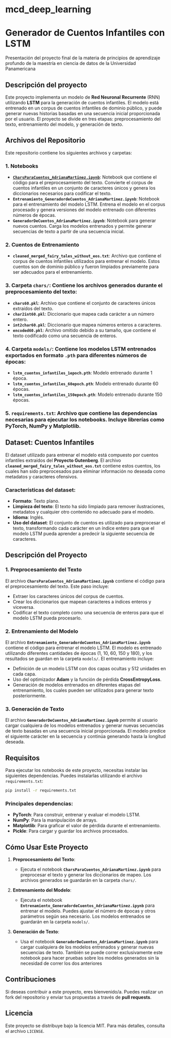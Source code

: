 # mcd_deep_learning
# Generador de Cuentos Infantiles con LSTM

Presentación del proyecto final de la materia de principios de aprendizaje profundo de la maestría en ciencia de datos de la Universidad Panamericana

## Descripción del proyecto

Este proyecto implementa un modelo de **Red Neuronal Recurrente** (RNN) utilizando **LSTM** para la generación de cuentos infantiles. El modelo está entrenado en un corpus de cuentos infantiles de dominio público, y puede generar nuevas historias basadas en una secuencia inicial proporcionada por el usuario. El proyecto se divide en tres etapas: preprocesamiento del texto, entrenamiento del modelo, y generación de texto.

## Archivos del Repositorio

Este repositorio contiene los siguientes archivos y carpetas:

### 1. **Notebooks**
   - [**`CharsParaCuentos_AdrianaMartinez.ipynb`**](mcd_deep_learning/CharsParaCuentos_AdrianaMartinez.ipynb): Notebook que contiene el código para el preprocesamiento del texto. Convierte el corpus de cuentos infantiles en un conjunto de caracteres únicos y genera los diccionarios necesarios para codificar el texto.
   - **`Entrenamiento_GeneradordeCuentos_AdrianaMartinez.ipynb`**: Notebook para el entrenamiento del modelo LSTM. Entrena el modelo en el corpus procesado y genera versiones del modelo entrenado con diferentes números de épocas.
   - **`GeneradorDeCuentos_AdrianaMartinez.ipynb`**: Notebook para generar nuevos cuentos. Carga los modelos entrenados y permite generar secuencias de texto a partir de una secuencia inicial.

### 2. **Cuentos de Entrenamiento**
   - **`cleaned_merged_fairy_tales_without_eos.txt`**: Archivo que contiene el corpus de cuentos infantiles utilizados para entrenar el modelo. Estos cuentos son de dominio público y fueron limpiados previamente para ser adecuados para el entrenamiento.

### 3. **Carpeta `chars/`**: Contiene los archivos generados durante el preprocesamiento del texto:
   - **`chars60.pkl`**: Archivo que contiene el conjunto de caracteres únicos extraídos del texto.
   - **`char2int60.pkl`**: Diccionario que mapea cada carácter a un número entero.
   - **`int2char60.pkl`**: Diccionario que mapea números enteros a caracteres.
   - **`encoded60.pkl`**: Archivo omitido debido a su tamaño, que contiene el texto codificado como una secuencia de enteros.

### 4. **Carpeta `models/`**: Contiene los modelos LSTM entrenados exportados en formato `.pth` para diferentes números de épocas:
   - **`lstm_cuentos_infantiles_1epoch.pth`**: Modelo entrenado durante 1 época.
   - **`lstm_cuentos_infantiles_60epoch.pth`**: Modelo entrenado durante 60 épocas.
   - **`lstm_cuentos_infantiles_150epoch.pth`**: Modelo entrenado durante 150 épocas.

### 5. **`requirements.txt`**: Archivo que contiene las dependencias necesarias para ejecutar los notebooks. Incluye librerías como PyTorch, NumPy y Matplotlib.

## Dataset: Cuentos Infantiles

El dataset utilizado para entrenar el modelo está compuesto por cuentos infantiles extraídos del **Proyecto Gutenberg**. El archivo **`cleaned_merged_fairy_tales_without_eos.txt`** contiene estos cuentos, los cuales han sido preprocesados para eliminar información no deseada como metadatos y caracteres ofensivos.

### Características del dataset:
- **Formato**: Texto plano.
- **Limpieza del texto**: El texto ha sido limpiado para remover ilustraciones, metadatos y cualquier otro contenido no adecuado para el modelo.
- **Idioma**: Inglés.
- **Uso del dataset**: El conjunto de cuentos es utilizado para preprocesar el texto, transformando cada carácter en un índice entero para que el modelo LSTM pueda aprender a predecir la siguiente secuencia de caracteres.

## Descripción del Proyecto

### 1. **Preprocesamiento del Texto**
   El archivo **`CharsParaCuentos_AdrianaMartinez.ipynb`** contiene el código para el preprocesamiento del texto. Este paso incluye:
   - Extraer los caracteres únicos del corpus de cuentos.
   - Crear los diccionarios que mapean caracteres a índices enteros y viceversa.
   - Codificar el texto completo como una secuencia de enteros para que el modelo LSTM pueda procesarlo.

### 2. **Entrenamiento del Modelo**
   El archivo **`Entrenamiento_GeneradordeCuentos_AdrianaMartinez.ipynb`** contiene el código para entrenar el modelo LSTM. El modelo es entrenado utilizando diferentes cantidades de épocas (1, 10, 60, 150 y 180), y los resultados se guardan en la carpeta `models/`. El entrenamiento incluye:
   - Definición de un modelo LSTM con dos capas ocultas y 512 unidades en cada capa.
   - Uso del optimizador **Adam** y la función de pérdida **CrossEntropyLoss**.
   - Generación de modelos entrenados en diferentes etapas del entrenamiento, los cuales pueden ser utilizados para generar texto posteriormente.

### 3. **Generación de Texto**
   El archivo **`GeneradorDeCuentos_AdrianaMartinez.ipynb`** permite al usuario cargar cualquiera de los modelos entrenados y generar nuevas secuencias de texto basadas en una secuencia inicial proporcionada. El modelo predice el siguiente carácter en la secuencia y continúa generando hasta la longitud deseada.

## Requisitos

Para ejecutar los notebooks de este proyecto, necesitas instalar las siguientes dependencias. Puedes instalarlas utilizando el archivo `requirements.txt`:

```bash
pip install -r requirements.txt
```

### Principales dependencias:
- **PyTorch**: Para construir, entrenar y evaluar el modelo LSTM.
- **NumPy**: Para la manipulación de arrays.
- **Matplotlib**: Para graficar el valor de pérdida durante el entrenamiento.
- **Pickle**: Para cargar y guardar los archivos procesados.

## Cómo Usar Este Proyecto

1. **Preprocesamiento del Texto**:
   - Ejecuta el notebook **`CharsParaCuentos_AdrianaMartinez.ipynb`** para preprocesar el texto y generar los diccionarios de mapeo. Los archivos generados se guardarán en la carpeta `chars/`.

2. **Entrenamiento del Modelo**:
   - Ejecuta el notebook **`Entrenamiento_GeneradordeCuentos_AdrianaMartinez.ipynb`** para entrenar el modelo. Puedes ajustar el número de épocas y otros parámetros según sea necesario. Los modelos entrenados se guardarán en la carpeta `models/`.

3. **Generación de Texto**:
   - Usa el notebook **`GeneradorDeCuentos_AdrianaMartinez.ipynb`** para cargar cualquiera de los modelos entrenados y generar nuevas secuencias de texto. También se puede correr exclusivamente	este notebook para hacer pruebas sobre los modelos generados sin la necesidad de correr los dos anteriores

## Contribuciones

Si deseas contribuir a este proyecto, eres bienvenido/a. Puedes realizar un fork del repositorio y enviar tus propuestas a través de **pull requests**.

## Licencia

Este proyecto se distribuye bajo la licencia MIT. Para más detalles, consulta el archivo `LICENSE`.
